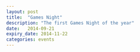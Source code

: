 ```yaml
---
layout: post
title:  "Games Night"
description: "The first Games Night of the year"
date:   2014-09-21
expiry_date: 2014-11-22
categories: events
---
```

